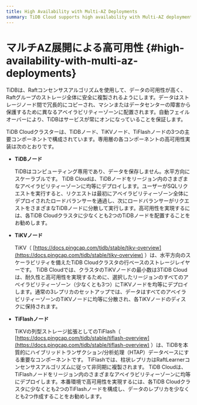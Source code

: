 ```yaml
---
title: High Availability with Multi-AZ Deployments
summary: TiDB Cloud supports high availability with Multi-AZ deployments.
---
```


# マルチAZ展開による高可用性 {#high-availability-with-multi-az-deployments}

TiDBは、Raftコンセンサスアルゴリズムを使用して、データの可用性が高く、Raftグループのストレージ全体に安全に複製されるようにします。データはストレージノード間で冗長的にコピーされ、マシンまたはデータセンターの障害から保護するために異なるアベイラビリティーゾーンに配置されます。自動フェイルオーバーにより、TiDBはサービスが常にオンになっていることを保証します。

TiDB Cloudクラスターは、TiDBノード、TiKVノード、TiFlashノードの3つの主要コンポーネントで構成されています。専用層の各コンポーネントの高可用性実装は次のとおりです。

-   **TiDBノード**

    TiDBはコンピューティング専用であり、データを保存しません。水平方向にスケーラブルです。 TiDB Cloudは、TiDBノードをリージョン内のさまざまなアベイラビリティーゾーンに均等にデプロイします。ユーザーがSQLリクエストを実行すると、リクエストは最初にアベイラビリティーゾーン全体にデプロイされたロードバランサーを通過し、次にロードバランサーがリクエストをさまざまなTiDBノードに分散して実行します。高可用性を実現するには、各TiDB Cloudクラスタに少なくとも2つのTiDBノードを配置することをお勧めします。

-   **TiKVノード**

    TiKV（ [https://docs.pingcap.com/tidb/stable/tikv-overview](https://docs.pingcap.com/tidb/stable/tikv-overview) ）は、水平方向のスケーラビリティを備えたTiDB Cloudクラスタの行ベースのストレージレイヤーです。 TiDB Cloudでは、クラスタのTiKVノードの最小数は3TiDB Cloudは、耐久性と高可用性を実現するために、選択したリージョンのすべてのアベイラビリティーゾーン（少なくとも3つ）にTiKVノードを均等にデプロイします。通常の3レプリカのセットアップでは、データはすべてのアベイラビリティーゾーンのTiKVノードに均等に分散され、各TiKVノードのディスクに保持されます。

-   **TiFlashノード**

    TiKVの列型ストレージ拡張としてのTiFlash（ [https://docs.pingcap.com/tidb/stable/tiflash-overview](https://docs.pingcap.com/tidb/stable/tiflash-overview) ）は、TiDBを本質的にハイブリッドトランザクション/分析処理（HTAP）データベースにする重要なコンポーネントです。 TiFlashでは、柱状レプリカはRaftLearnerコンセンサスアルゴリズムに従って非同期に複製されます。 TiDB Cloudは、TiFlashノードをリージョン内のさまざまなアベイラビリティーゾーンに均等にデプロイします。本番環境で高可用性を実現するには、各TiDB Cloudクラスタに少なくとも2つのTiFlashノードを構成し、データのレプリカを少なくとも2つ作成することをお勧めします。
